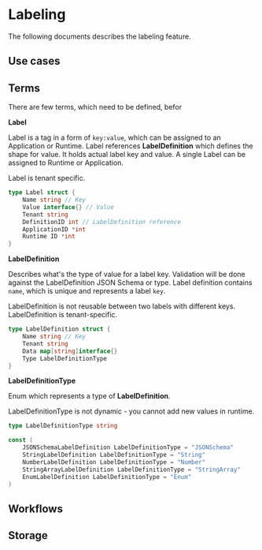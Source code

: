# Labeling

The following documents describes the labeling feature.


## Use cases


## Terms
There are few terms, which need to be defined, befor

**Label**

Label is a tag in a form of `key:value`, which can be assigned to an Application or Runtime. Label references **LabelDefinition** which defines the shape for value.
It holds actual label key and value. A single Label can be assigned to Runtime or Application. 

Label is tenant specific. 

```go
type Label struct {
    Name string // Key 
    Value interface{} // Value
    Tenant string
    DefinitionID int // LabelDefinition reference
    ApplicationID *int
    Runtime ID *int
}
```

**LabelDefinition** 

Describes what's the type of value for a label key. Validation will be done against the LabelDefinition JSON Schema or type.
Label definition contains `name`, which is unique and represents a label `key`.

LabelDefinition is not reusable between two labels with different keys. LabelDefinition is tenant-specific.

```go
type LabelDefinition struct {
    Name string // Key 
    Tenant string
    Data map[string]interface{}
    Type LabelDefinitionType
}
```

**LabelDefinitionType**

Enum which represents a type of **LabelDefinition**.

LabelDefinitionType is not dynamic - you cannot add new values in runtime.

```go
type LabelDefinitionType string

const (
    JSONSchemaLabelDefinition LabelDefinitionType = "JSONSchema"
    StringLabelDefinition LabelDefinitionType = "String"
    NumberLabelDefinition LabelDefinitionType = "Number"
    StringArrayLabelDefinition LabelDefinitionType = "StringArray"
    EnumLabelDefinition LabelDefinitionType = "Enum"
)
```



## Workflows

## Storage

